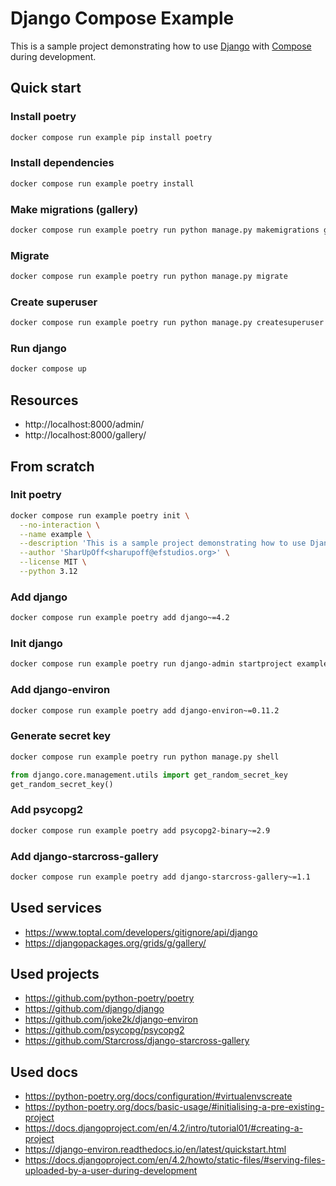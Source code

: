 # Django Compose Example
This is a sample project demonstrating how to use
[Django](https://www.google.com/search?q=django&oq=django+&gs_lcrp=EgZjaHJvbWUyBggAEEUYOTIMCAEQIxgnGIAEGIoFMgYIAhBFGDsyBggDEEUYOzIGCAQQRRg7MgYIBRBFGEEyBggGEEUYPDIGCAcQRRg80gEINDA3MWowajeoAgCwAgA&sourceid=chrome&ie=UTF-8#:~:text=Django%3A%20The%20web,www.djangoproject.com)
with
[Compose](https://docs.docker.com/compose/)
during development.

## Quick start
### Install poetry
```bash
docker compose run example pip install poetry
```
### Install dependencies
```bash
docker compose run example poetry install
```
### Make migrations (gallery)
```bash
docker compose run example poetry run python manage.py makemigrations gallery
```
### Migrate
```bash
docker compose run example poetry run python manage.py migrate
```
### Create superuser
```bash
docker compose run example poetry run python manage.py createsuperuser --noinput
```
### Run django
```bash
docker compose up
```

## Resources
- http://localhost:8000/admin/
- http://localhost:8000/gallery/

## From scratch
### Init poetry
```bash
docker compose run example poetry init \
  --no-interaction \
  --name example \
  --description 'This is a sample project demonstrating how to use Django with Compose during development' \
  --author 'SharUpOff<sharupoff@efstudios.org>' \
  --license MIT \
  --python 3.12
```
### Add django
```bash
docker compose run example poetry add django~=4.2
```
### Init django
```bash
docker compose run example poetry run django-admin startproject example .
```
### Add django-environ
```bash
docker compose run example poetry add django-environ~=0.11.2
```
### Generate secret key
```bash
docker compose run example poetry run python manage.py shell
```
```python
from django.core.management.utils import get_random_secret_key
get_random_secret_key()
```
### Add psycopg2
```bash
docker compose run example poetry add psycopg2-binary~=2.9
```
### Add django-starcross-gallery
```bash
docker compose run example poetry add django-starcross-gallery~=1.1
```

## Used services
- https://www.toptal.com/developers/gitignore/api/django
- https://djangopackages.org/grids/g/gallery/

## Used projects
- https://github.com/python-poetry/poetry
- https://github.com/django/django
- https://github.com/joke2k/django-environ
- https://github.com/psycopg/psycopg2
- https://github.com/Starcross/django-starcross-gallery

## Used docs
- https://python-poetry.org/docs/configuration/#virtualenvscreate
- https://python-poetry.org/docs/basic-usage/#initialising-a-pre-existing-project
- https://docs.djangoproject.com/en/4.2/intro/tutorial01/#creating-a-project
- https://django-environ.readthedocs.io/en/latest/quickstart.html
- https://docs.djangoproject.com/en/4.2/howto/static-files/#serving-files-uploaded-by-a-user-during-development
